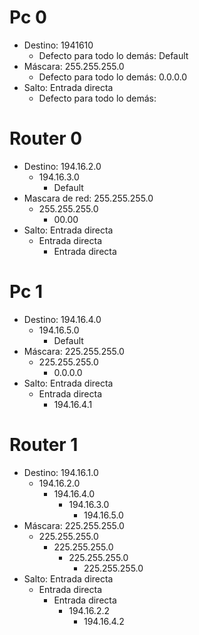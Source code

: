 # Pc 0

* Destino: 1941610 
    * Defecto para todo lo demás: Default
* Máscara: 255.255.255.0 
    * Defecto para todo lo demás: 0.0.0.0
* Salto: Entrada directa 
    * Defecto para todo lo demás: 

# Router 0

* Destino: 194.16.2.0
    * 194.16.3.0
        + Default
* Mascara de red: 255.255.255.0
    * 255.255.255.0
        + 00.00
* Salto: Entrada directa
    * Entrada directa
        * Entrada directa

# Pc 1

* Destino: 194.16.4.0
    * 194.16.5.0
        * Default
* Máscara: 225.255.255.0
    * 225.255.255.0
        * 0.0.0.0
* Salto: Entrada directa
    * Entrada directa
        * 194.16.4.1

# Router 1

* Destino: 194.16.1.0
    * 194.16.2.0
        * 194.16.4.0
            * 194.16.3.0
                * 194.16.5.0
* Máscara: 225.255.255.0
    * 225.255.255.0
        * 225.255.255.0
            * 225.255.255.0
                * 225.255.255.0
* Salto: Entrada directa
    * Entrada directa
        * Entrada directa
            * 194.16.2.2
                * 194.16.4.2